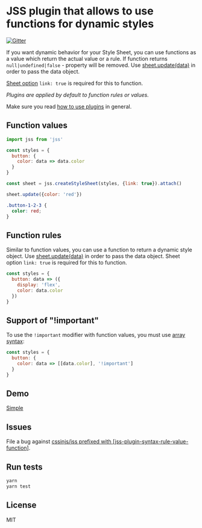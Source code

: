 # JSS plugin that allows to use functions for dynamic styles

[![Gitter](https://badges.gitter.im/JoinChat.svg)](https://gitter.im/cssinjs/lobby)

If you want dynamic behavior for your Style Sheet, you can use functions as a value which return the actual value or a rule. If function returns `null|undefined|false` - property will be removed. Use [sheet.update(data)](https://github.com/cssinjs/jss/blob/master/docs/js-api.md#update-function-values) in order to pass the data object.

[Sheet option](https://github.com/cssinjs/jss/blob/master/docs/js-api.md#create-style-sheet) `link: true` is required for this to function.

_Plugins are applied by default to function rules or values._

Make sure you read [how to use
plugins](https://github.com/cssinjs/jss/blob/master/docs/setup.md#setup-with-plugins)
in general.

## Function values

```javascript
import jss from 'jss'

const styles = {
  button: {
    color: data => data.color
  }
}

const sheet = jss.createStyleSheet(styles, {link: true}).attach()

sheet.update({color: 'red'})
```

```css
.button-1-2-3 {
  color: red;
}
```

## Function rules

Similar to function values, you can use a function to return a dynamic style object. Use [sheet.update(data)](https://github.com/cssinjs/jss/blob/master/docs/js-api.md#update-function-values) in order to pass the data object. Sheet option `link: true` is required for this to function.

```javascript
const styles = {
  button: data => ({
    display: 'flex',
    color: data.color
  })
}
```

## Support of "!important"

To use the `!important` modifier with function values, you must use [array syntax](https://github.com/cssinjs/jss/blob/master/docs/json-api.md#alternative-syntax-for-space-and-comma-separated-values):

```javascript
const styles = {
  button: {
    color: data => [[data.color], '!important']
  }
}
```

## Demo

[Simple](http://cssinjs.github.io/examples/function-values/index.html)

## Issues

File a bug against [cssinjs/jss prefixed with \[jss-plugin-syntax-rule-value-function\]](https://github.com/cssinjs/jss/issues/new?title=[jss-plugin-syntax-rule-value-function]%20).

## Run tests

```bash
yarn
yarn test
```

## License

MIT
